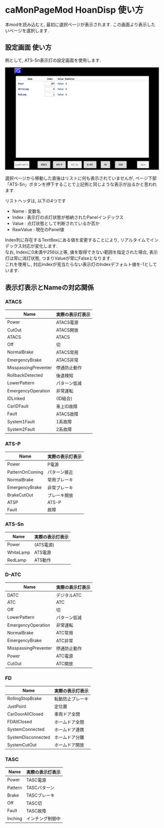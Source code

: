 # caMonPageMod HoanDisp 使い方
本modを読み込むと, 最初に選択ページが表示されます.  この画面より表示したいページを選択します.

## 設定画面 使い方
例として, ATS-Sn表示灯の設定画面を使用します.

![SettingPage (ATS-Sn)](img/SettingPage.ATSSn.png)

選択ページから移動した直後はリストに何も表示されていませんが, ページ下部「ATS-Sn」ボタンを押下することで上記例と同じような表示が出るかと思われます.

リストヘッダは, 以下の4つです
- Name : 変数名
- Index : 表示灯の点灯状態が格納されたPanelインデックス
- Value : 点灯状態として判断されているか否か
- RawValue : 現在のPanel値

Index列に存在するTextBoxにある値を変更することにより, リアルタイムでインデックス対応が変化します.  
なお, Indexに0未満や256以上等, 値を取得できない範囲を指定された場合, 表示灯は常に消灯状態, つまりValueが常にFalseとなります.  
これを使用し, 対応indexが見当たらない表示灯のIndexデフォルト値を-1としています.

## 表示灯表示とNameの対応関係
### ATACS
|Name|実際の表示灯表示|
|-|-|
|Power|ATACS電源|
|CutOut|ATACS開放|
|ATACS|ATACS|
|Off|切|
|NormalBrake|ATACS常用|
|EmergencyBrake|ATACS非常|
|MisspassingPreventer|停通防止動作|
|RollbackDetected|後退検知|
|LowerPattern|パターン低減|
|EmergencyOperation|非常運転|
|IDLinked|(ID結合)|
|CarIDFault|車上ID故障|
|Fault|ATACS故障|
|System1Fault|1系故障|
|System2Fault|2系故障|

### ATS-P
|Name|実際の表示灯表示|
|-|-|
|Power|P電源|
|PatternOnComing|パターン接近|
|NormalBrake|常用ブレーキ|
|EmergencyBrake|非常ブレーキ|
|BrakeCutOut|ブレーキ開放|
|ATSP|ATS-P|
|Fault|故障|

### ATS-Sn
|Name|実際の表示灯表示|
|-|-|
|Power|(ATS電源)|
|WhiteLamp|ATS電源|
|RedLamp|ATS動作|

### D-ATC
|Name|実際の表示灯表示|
|-|-|
|DATC|デジタルATC|
|ATC|ATC|
|Off|切|
|LowerPattern|パターン低減|
|EmergencyOperation|非常運転|
|NormalBrake|ATC常用|
|EmergencyBrake|ATC非常|
|MisspassingPreventer|停通防止動作|
|Power|ATC電源|
|CutOut|ATC開放|

### FD
|Name|実際の表示灯表示|
|-|-|
|RollingStopBrake|転動防止ブレーキ|
|JustPoint|定位置|
|CarDoorAllClosed|車両ドア全閉|
|FDAllClosed|ホームドア全閉|
|SystemConnected|ホームドア連携|
|SystemDisconnected|ホームドア分離|
|SystemCutOut|ホームドア開放|

### TASC
|Name|実際の表示灯表示|
|-|-|
|Power|TASC電源|
|Pattern|TASCパターン|
|Brake|TASCブレーキ|
|Off|TASC切|
|Fault|TASC故障|
|Inching|インチング制御中|
